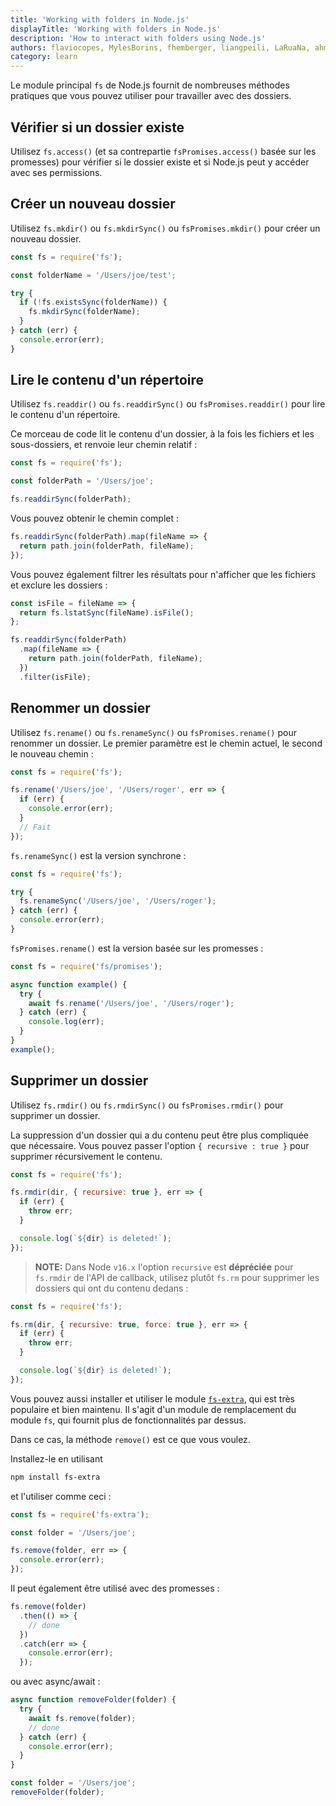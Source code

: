 ```yaml
---
title: 'Working with folders in Node.js'
displayTitle: 'Working with folders in Node.js'
description: 'How to interact with folders using Node.js'
authors: flaviocopes, MylesBorins, fhemberger, liangpeili, LaRuaNa, ahmadawais, clean99, AugustinMauroy
category: learn
---
```


Le module principal `fs` de Node.js fournit de nombreuses méthodes pratiques que vous pouvez utiliser pour travailler avec des dossiers.

## Vérifier si un dossier existe

Utilisez `fs.access()` (et sa contrepartie `fsPromises.access()` basée sur les promesses) pour vérifier si le dossier existe et si Node.js peut y accéder avec ses permissions.

## Créer un nouveau dossier

Utilisez `fs.mkdir()` ou `fs.mkdirSync()` ou `fsPromises.mkdir()` pour créer un nouveau dossier.

```js
const fs = require('fs');

const folderName = '/Users/joe/test';

try {
  if (!fs.existsSync(folderName)) {
    fs.mkdirSync(folderName);
  }
} catch (err) {
  console.error(err);
}
```

## Lire le contenu d'un répertoire

Utilisez `fs.readdir()` ou `fs.readdirSync()` ou `fsPromises.readdir()` pour lire le contenu d'un répertoire.

Ce morceau de code lit le contenu d'un dossier, à la fois les fichiers et les sous-dossiers, et renvoie leur chemin relatif :

```js
const fs = require('fs');

const folderPath = '/Users/joe';

fs.readdirSync(folderPath);
```

Vous pouvez obtenir le chemin complet :

```js
fs.readdirSync(folderPath).map(fileName => {
  return path.join(folderPath, fileName);
});
```

Vous pouvez également filtrer les résultats pour n'afficher que les fichiers et exclure les dossiers :

```js
const isFile = fileName => {
  return fs.lstatSync(fileName).isFile();
};

fs.readdirSync(folderPath)
  .map(fileName => {
    return path.join(folderPath, fileName);
  })
  .filter(isFile);
```

## Renommer un dossier

Utilisez `fs.rename()` ou `fs.renameSync()` ou `fsPromises.rename()` pour renommer un dossier. Le premier paramètre est le chemin actuel, le second le nouveau chemin :

```js
const fs = require('fs');

fs.rename('/Users/joe', '/Users/roger', err => {
  if (err) {
    console.error(err);
  }
  // Fait
});
```

`fs.renameSync()` est la version synchrone :

```js
const fs = require('fs');

try {
  fs.renameSync('/Users/joe', '/Users/roger');
} catch (err) {
  console.error(err);
}
```

`fsPromises.rename()` est la version basée sur les promesses :

```js
const fs = require('fs/promises');

async function example() {
  try {
    await fs.rename('/Users/joe', '/Users/roger');
  } catch (err) {
    console.log(err);
  }
}
example();
```

## Supprimer un dossier

Utilisez `fs.rmdir()` ou `fs.rmdirSync()` ou `fsPromises.rmdir()` pour supprimer un dossier.

La suppression d'un dossier qui a du contenu peut être plus compliquée que nécessaire. Vous pouvez passer l'option `{ recursive : true }` pour supprimer récursivement le contenu.

```js
const fs = require('fs');

fs.rmdir(dir, { recursive: true }, err => {
  if (err) {
    throw err;
  }

  console.log(`${dir} is deleted!`);
});
```

> **NOTE:** Dans Node `v16.x` l'option `recursive` est **dépréciée** pour `fs.rmdir` de l'API de callback, utilisez plutôt `fs.rm` pour supprimer les dossiers qui ont du contenu dedans :

```js
const fs = require('fs');

fs.rm(dir, { recursive: true, force: true }, err => {
  if (err) {
    throw err;
  }

  console.log(`${dir} is deleted!`);
});
```

Vous pouvez aussi installer et utiliser le module [`fs-extra`](https://www.npmjs.com/package/fs-extra), qui est très populaire et bien maintenu. Il s'agit d'un module de remplacement du module `fs`, qui fournit plus de fonctionnalités par dessus.

Dans ce cas, la méthode `remove()` est ce que vous voulez.

Installez-le en utilisant

```bash
npm install fs-extra
```

et l'utiliser comme ceci :

```js
const fs = require('fs-extra');

const folder = '/Users/joe';

fs.remove(folder, err => {
  console.error(err);
});
```

Il peut également être utilisé avec des promesses :

```js
fs.remove(folder)
  .then(() => {
    // done
  })
  .catch(err => {
    console.error(err);
  });
```

ou avec async/await :

```js
async function removeFolder(folder) {
  try {
    await fs.remove(folder);
    // done
  } catch (err) {
    console.error(err);
  }
}

const folder = '/Users/joe';
removeFolder(folder);
```

